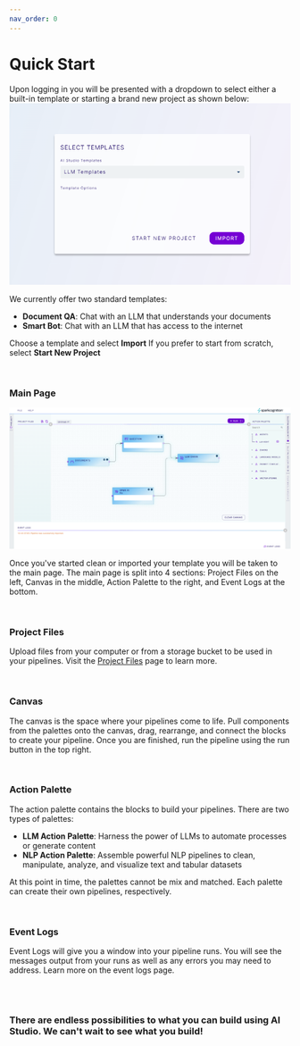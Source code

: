 ```yaml
---
nav_order: 0
---
```


# Quick Start
Upon logging in you will be presented with a dropdown to select either a built-in template or starting a brand new project as shown below:
<img src="images/Screenshot_StartModal.png"/>

We currently offer two standard templates:
* **Document QA**: Chat with an LLM that understands your documents
* **Smart Bot**: Chat with an LLM that has access to the internet

Choose a template and select **Import**
If you prefer to start from scratch, select **Start New Project**

<br>

### Main Page

<img src="images/Screenshot_AIStudio.png"/>


Once you've started clean or imported your template you will be taken to the main page. The main page is split into 4 sections: Project Files on the left, Canvas in the middle, Action Palette to the right, and Event Logs at the bottom.

<br>

### Project Files

Upload files from your computer or from a storage bucket to be used in your pipelines. Visit the <a href="https://sparkcognition.github.io/aistudio-docs/projectfiles.html">Project Files</a> page to learn more.

<br>

### Canvas

The canvas is the space where your pipelines come to life. Pull components from the palettes onto the canvas, drag, rearrange, and connect the blocks to create your pipeline. Once you are finished, run the pipeline using the run button in the top right.

<br>

### Action Palette

The action palette contains the blocks to build your pipelines. There are two types of palettes: 

* **LLM Action Palette**: Harness the power of LLMs to automate processes or generate content
* **NLP Action Palette**: Assemble powerful NLP pipelines to clean, manipulate, analyze, and visualize text and tabular datasets

At this point in time, the palettes cannot be mix and matched. Each palette can create their own pipelines, respectively.

<br>

### Event Logs

Event Logs will give you a window into your pipeline runs. You will see the messages output from your runs as well as any errors you may need to address. Learn more on the event logs page.

<br>
<br>

### There are endless possibilities to what you can build using AI Studio. We can't wait to see what you build!
